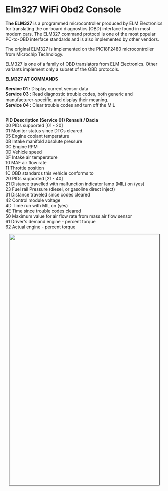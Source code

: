 # Elm327 WiFi Obd2 Console
<b>The ELM327</b> is a programmed microcontroller produced by ELM Electronics for translating the on-board diagnostics (OBD) interface found in most modern cars. The ELM327 command protocol is one of the most popular PC-to-OBD interface standards and is also implemented by other vendors.</br>

The original ELM327 is implemented on the PIC18F2480 microcontroller from Microchip Technology.</br>

ELM327 is one of a family of OBD translators from ELM Electronics. Other variants implement only a subset of the OBD protocols.</br>

<b>ELM327 AT COMMANDS</b></br>

<b>Service 01 :</b> Display current sensor data</br>
<b>Service 03 :</b> Read diagnostic trouble codes, both generic and manufacturer-specific, and display their meaning.</br>
<b>Service 04 :</b> Clear trouble codes and turn off the MIL</br></br>

<b>PID Description (Service 01)  Renault / Dacia</b></br>
00 PIDs supported [01 - 20]</br>
01 Monitor status since DTCs cleared. </br>
05 Engine coolant temperature</br>
0B Intake manifold absolute pressure</br>
0C Engine RPM</br>
0D Vehicle speed</br>
0F Intake air temperature</br>
10 MAF air flow rate</br>
11 Throttle position </br>
1C OBD standards this vehicle conforms to</br>
20 PIDs supported [21 - 40]</br>
21 Distance travelled with malfunction indicator lamp (MIL) on (yes)</br>
23 Fuel rail Pressure (diesel, or gasoline direct inject)</br>
31 Distance traveled since codes cleared </br>
42 Control module voltage </br>
4D Time run with MIL on (yes) </br>
4E Time since trouble codes cleared </br>
50 Maximum value for air flow rate from mass air flow sensor </br>
61 Driver's demand engine - percent torque </br>
62 Actual engine - percent torque </br>

<p align="center"><a href="https://github.com/takyonxxx/Elm327_Obd2_Qt_Project/blob/master/elm327.jpg">
		<img src="https://github.com/takyonxxx/Elm327_Obd2_Qt_Project/blob/master/elm327.jpg" 
		name="Image3" align="bottom" width="480" height="800" border="1"></a></p>

